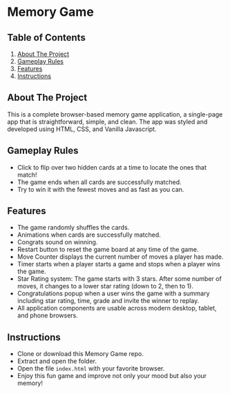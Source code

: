 # Memory Game


## Table of Contents
1. [About The Project](#about-the-project)
2. [Gameplay Rules](#gameplay-rules)
3. [Features](#features)
4. [Instructions](#instructions)


## About The Project
This is a complete browser-based memory game application, a single-page app that is straightforward, simple, and clean.
The app was styled and developed using HTML, CSS, and Vanilla Javascript.

## Gameplay Rules
- Click to flip over two hidden cards at a time to locate the ones that match!
- The game ends when all cards are successfully matched.
- Try to win it with the fewest moves and as fast as you can.

## Features
- The game randomly shuffles the cards.
- Animations when cards are successfully matched.
- Congrats sound on winning.
- Restart button to reset the game board at any time of the game.
- Move Counter displays the current number of moves a player has made.
- Timer starts when a player starts a game and stops when a player wins the game.
- Star Rating system: The game starts with 3 stars. After some number of moves, it changes to a lower star rating (down to 2, then to 1).
- Congratulations popup when a user wins the game with a summary including star rating, time, grade and invite the winner to replay.
- All application components are usable across modern desktop, tablet, and phone browsers.

## Instructions
- Clone or download this Memory Game repo.
- Extract and open the folder.
- Open the file `index.html` with your favorite browser.
- Enjoy this fun game and improve not only your mood but also your memory!


